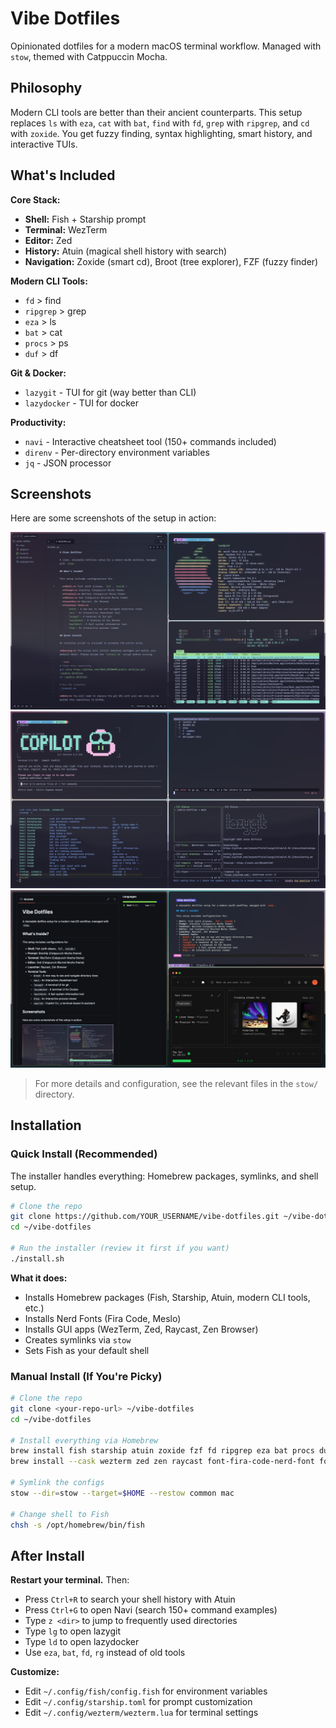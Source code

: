 # Vibe Dotfiles

Opinionated dotfiles for a modern macOS terminal workflow. Managed with `stow`, themed with Catppuccin Mocha.

## Philosophy

Modern CLI tools are better than their ancient counterparts. This setup replaces `ls` with `eza`, `cat` with `bat`, `find` with `fd`, `grep` with `ripgrep`, and `cd` with `zoxide`. You get fuzzy finding, syntax highlighting, smart history, and interactive TUIs.

## What's Included

**Core Stack:**

- **Shell:** Fish + Starship prompt
- **Terminal:** WezTerm
- **Editor:** Zed
- **History:** Atuin (magical shell history with search)
- **Navigation:** Zoxide (smart cd), Broot (tree explorer), FZF (fuzzy finder)

**Modern CLI Tools:**

- `fd` > find
- `ripgrep` > grep
- `eza` > ls
- `bat` > cat
- `procs` > ps
- `duf` > df

**Git & Docker:**

- `lazygit` - TUI for git (way better than CLI)
- `lazydocker` - TUI for docker

**Productivity:**

- `navi` - Interactive cheatsheet tool (150+ commands included)
- `direnv` - Per-directory environment variables
- `jq` - JSON processor

## Screenshots

Here are some screenshots of the setup in action:

![Screenshot 1](./screenshot_01.png)
![Screenshot 2](./screenshot_02.png)
![Screenshot 3](./screenshot_03.png)

> For more details and configuration, see the relevant files in the `stow/` directory.

## Installation

### Quick Install (Recommended)

The installer handles everything: Homebrew packages, symlinks, and shell setup.

```bash
# Clone the repo
git clone https://github.com/YOUR_USERNAME/vibe-dotfiles.git ~/vibe-dotfiles
cd ~/vibe-dotfiles

# Run the installer (review it first if you want)
./install.sh
```

**What it does:**

- Installs Homebrew packages (Fish, Starship, Atuin, modern CLI tools, etc.)
- Installs Nerd Fonts (Fira Code, Meslo)
- Installs GUI apps (WezTerm, Zed, Raycast, Zen Browser)
- Creates symlinks via `stow`
- Sets Fish as your default shell

### Manual Install (If You're Picky)

```bash
# Clone the repo
git clone <your-repo-url> ~/vibe-dotfiles
cd ~/vibe-dotfiles

# Install everything via Homebrew
brew install fish starship atuin zoxide fzf fd ripgrep eza bat procs duf broot navi lazygit lazydocker fastfetch htop direnv jq
brew install --cask wezterm zed zen raycast font-fira-code-nerd-font font-meslo-lg-nerd-font

# Symlink the configs
stow --dir=stow --target=$HOME --restow common mac

# Change shell to Fish
chsh -s /opt/homebrew/bin/fish
```

## After Install

**Restart your terminal.** Then:

- Press `Ctrl+R` to search your shell history with Atuin
- Press `Ctrl+G` to open Navi (search 150+ command examples)
- Type `z <dir>` to jump to frequently used directories
- Type `lg` to open lazygit
- Type `ld` to open lazydocker
- Use `eza`, `bat`, `fd`, `rg` instead of old tools

**Customize:**

- Edit `~/.config/fish/config.fish` for environment variables
- Edit `~/.config/starship.toml` for prompt customization
- Edit `~/.config/wezterm/wezterm.lua` for terminal settings
